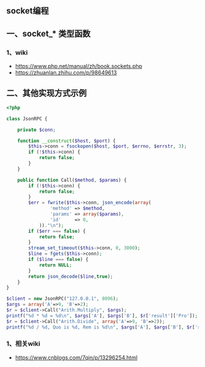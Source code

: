 ## socket编程
## 一、socket_* 类型函数

### 1、wiki
* https://www.php.net/manual/zh/book.sockets.php
* https://zhuanlan.zhihu.com/p/98649613

## 二、其他实现方式示例
```php
<?php

class JsonRPC {

    private $conn;

    function __construct($host, $port) {
        $this->conn = fsockopen($host, $port, $errno, $errstr, 3);
        if (!$this->conn) {
            return false;
        }
    }

    public function Call($method, $params) {
        if (!$this->conn) {
            return false;
        }
        $err = fwrite($this->conn, json_encode(array(
                'method' => $method,
                'params' => array($params),
                'id'     => 0,
            ))."\n");
        if ($err === false) {
            return false;
        }
        stream_set_timeout($this->conn, 0, 3000);
        $line = fgets($this->conn);
        if ($line === false) {
            return NULL;
        }
        return json_decode($line,true);
    }
}

$client = new JsonRPC("127.0.0.1", 8096);
$args = array('A'=>9, 'B'=>2);
$r = $client->Call("Arith.Multiply", $args);
printf("%d * %d = %d\n", $args['A'], $args['B'], $r['result']['Pro']);
$r = $client->Call("Arith.Divide", array('A'=>9, 'B'=>2));
printf("%d / %d, Quo is %d, Rem is %d\n", $args['A'], $args['B'], $r['result']['Quo'], $r['result']['Rem']);

```

### 1、相关wiki
* https://www.cnblogs.com/7qin/p/13296254.html

